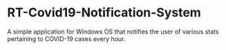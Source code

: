 # RT-Covid19-Notification-System
A simple application for Windows OS that notifies the user of various stats pertaining to COVID-19 cases every hour.
